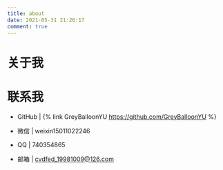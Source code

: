 ```yaml
---
title: about
date: 2021-05-31 21:26:17
comment: true
---
```

# 关于我

# 联系我
- GitHub | {% link GreyBalloonYU https://github.com/GreyBalloonYU %}

- 微信 | weixin15011022246

- QQ | 740354865

- 邮箱 | cvdfed_19981009@126.com